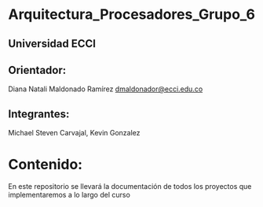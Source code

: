 # Arquitectura_Procesadores_Grupo_6
## Universidad ECCI
## Orientador:
Diana Natali Maldonado Ramírez
dmaldonador@ecci.edu.co

## Integrantes:

Michael Steven Carvajal,
Kevin Gonzalez


# Contenido:

En este repositorio se llevará la documentación de todos los proyectos que implementaremos a lo largo del curso	
